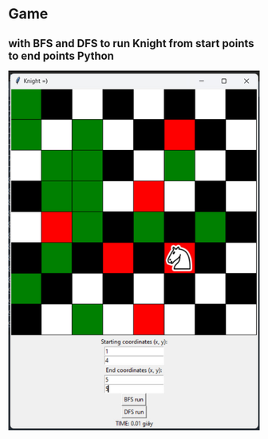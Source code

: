 # Game

## with BFS and DFS to run Knight from start points to end points Python
<img src="esset/pic1.jpg" alt = "myphoto">
